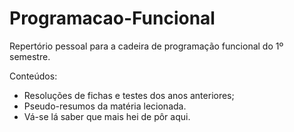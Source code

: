 # Programacao-Funcional

Repertório pessoal para a cadeira de programação funcional do 1º semestre.

Conteúdos:
- Resoluções de fichas e testes dos anos anteriores; 
- Pseudo-resumos da matéria lecionada. 
- Vá-se lá saber que mais hei de pôr aqui.
